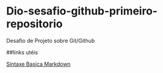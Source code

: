 # Dio-sesafio-github-primeiro-repositorio
Desafio de Projeto sobre Git/Github

##links utéis

[Sintaxe Basica Markdown]()
